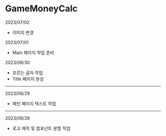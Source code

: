 # GameMoneyCalc

2023/07/02
* 이미지 변경

2023/07/01
* Main 페이지 작업 준비

2023/06/30
* 흐르는 글자 작업
* Title 페이지 완성

---
2023/06/29
* 메인 페이지 텍스트 작업

---
2023/06/28
* 로고 제작 및 컴포넌트 분할 작업
